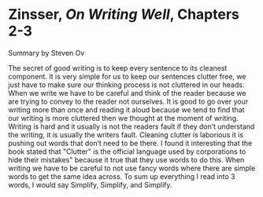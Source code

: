 # Zinsser, _On Writing Well_, Chapters 2-3

Summary by Steven Ov

The secret of good writing is to keep every sentence to its cleanest component. It is very simple for us to keep our sentences clutter free, we just have to make sure our thinking process is not cluttered in our heads. When we write we have to be careful and think of the reader because we are trying to convey to the reader not ourselves. It is good to go over your writing more than once and reading it aloud because we tend to find that our writing is more cluttered then we thought at the moment of writing. Writing is hard and it usually is not the readers fault if they don’t understand the writing, it is usually the writers fault. Cleaning clutter is laborious it is pushing out words that don’t need to be there. I found it interesting that the book stated that "Clutter" is the official language used by corporations to hide their mistakes" because it true that they use words to do this. When writing we have to be careful to not use fancy words where there are simple words to get the same idea across. To sum up everything I read into 3 words, I would say Simplify, Simplify, and Simplify.
